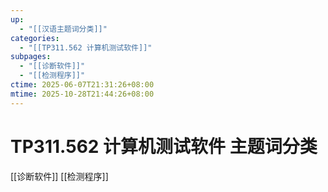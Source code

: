```yaml
---
up:
  - "[[汉语主题词分类]]"
categories:
  - "[[TP311.562 计算机测试软件]]"
subpages:
  - "[[诊断软件]]"
  - "[[检测程序]]"
ctime: 2025-06-07T21:31:26+08:00
mtime: 2025-10-28T21:44:26+08:00
---
```


# TP311.562 计算机测试软件 主题词分类

[[诊断软件]] [[检测程序]]
